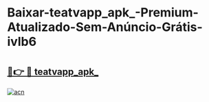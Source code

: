 # Baixar-teatvapp_apk_-Premium-Atualizado-Sem-Anúncio-Grátis-ivlb6

# <h2><a href="https://h1gviw.esa.edu.pl?src=teatvapp_apk_&ref=ivlb6">🔗👉 🔴 teatvapp_apk_</a></h2>

[![acn](https://github.com/user-attachments/assets/0f9c940e-d8b0-45ae-aac7-cd30a18b3e1c)](https://h1gviw.esa.edu.pl?src=teatvapp_apk_&ref=ivlb6)

